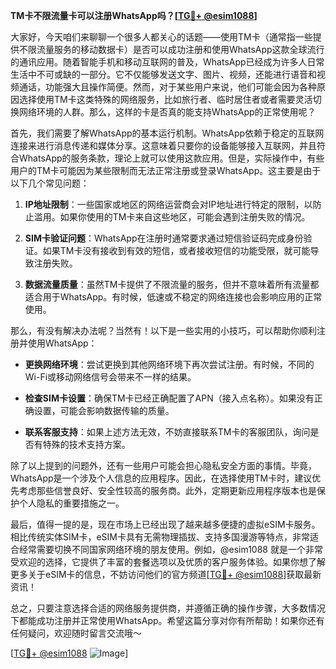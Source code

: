 **TM卡不限流量卡可以注册WhatsApp吗？[[TG💪+ @esim1088](https://t.me/s/esim1088)]**

大家好，今天咱们来聊聊一个很多人都关心的话题——使用TM卡（通常指一些提供不限流量服务的移动数据卡）是否可以成功注册和使用WhatsApp这款全球流行的通讯应用。随着智能手机和移动互联网的普及，WhatsApp已经成为许多人日常生活中不可或缺的一部分。它不仅能够发送文字、图片、视频，还能进行语音和视频通话，功能强大且操作简便。然而，对于某些用户来说，他们可能会因为各种原因选择使用TM卡这类特殊的网络服务，比如旅行者、临时居住者或者需要灵活切换网络环境的人群。那么，这样的卡是否真的能支持WhatsApp的正常使用呢？

首先，我们需要了解WhatsApp的基本运行机制。WhatsApp依赖于稳定的互联网连接来进行消息传递和媒体分享。这意味着只要你的设备能够接入互联网，并且符合WhatsApp的服务条款，理论上就可以使用这款应用。但是，实际操作中，有些用户的TM卡可能因为某些限制而无法正常注册或登录WhatsApp。这主要是由于以下几个常见问题：

1. **IP地址限制**：一些国家或地区的网络运营商会对IP地址进行特定的限制，以防止滥用。如果你使用的TM卡来自这些地区，可能会遇到注册失败的情况。
   
2. **SIM卡验证问题**：WhatsApp在注册时通常要求通过短信验证码完成身份验证。如果TM卡没有接收到有效的短信，或者接收短信的功能受限，就可能导致注册失败。

3. **数据流量质量**：虽然TM卡提供了不限流量的服务，但并不意味着所有流量都适合用于WhatsApp。有时候，低速或不稳定的网络连接也会影响应用的正常使用。

那么，有没有解决办法呢？当然有！以下是一些实用的小技巧，可以帮助你顺利注册并使用WhatsApp：

- **更换网络环境**：尝试更换到其他网络环境下再次尝试注册。有时候，不同的Wi-Fi或移动网络信号会带来不一样的结果。

- **检查SIM卡设置**：确保TM卡已经正确配置了APN（接入点名称）。如果没有正确设置，可能会影响数据传输的质量。

- **联系客服支持**：如果上述方法无效，不妨直接联系TM卡的客服团队，询问是否有特殊的技术支持方案。

除了以上提到的问题外，还有一些用户可能会担心隐私安全方面的事情。毕竟，WhatsApp是一个涉及个人信息的应用程序。因此，在选择使用TM卡时，建议优先考虑那些信誉良好、安全性较高的服务商。此外，定期更新应用程序版本也是保护个人隐私的重要措施之一。

最后，值得一提的是，现在市场上已经出现了越来越多便捷的虚拟eSIM卡服务。相比传统实体SIM卡，eSIM卡具有无需物理插拔、支持多国漫游等特点，非常适合经常需要切换不同国家网络环境的朋友使用。例如，@esim1088 就是一个非常受欢迎的选择，它提供了丰富的套餐选项以及优质的客户服务体验。如果你想了解更多关于eSIM卡的信息，不妨访问他们的官方频道[[TG💪+ @esim1088](https://t.me/s/esim1088)]获取最新资讯！

总之，只要注意选择合适的网络服务提供商，并遵循正确的操作步骤，大多数情况下都能成功注册并正常使用WhatsApp。希望这篇分享对你有所帮助！如果你还有任何疑问，欢迎随时留言交流哦～ 

[[TG💪+ @esim1088](https://t.me/s/esim1088) ![Image](https://i.postimg.cc/4NQfJmqS/Snipaste-2025-05-13-00-14-12.png)]